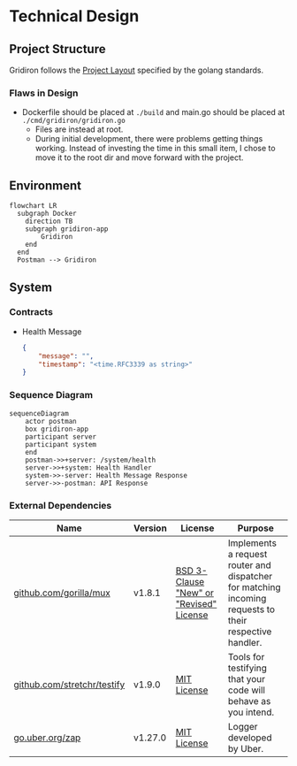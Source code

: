 # Technical Design

## Project Structure

Gridiron follows the [Project Layout](https://github.com/golang-standards/project-layout) specified by the golang standards.

### Flaws in Design
* Dockerfile should be placed at `./build` and main.go should be placed at `./cmd/gridiron/gridiron.go`
    * Files are instead at root.
    * During initial development, there were problems getting things working. Instead of investing the time in this small item, I chose to move it to the root dir and move forward with the project.

## Environment
```mermaid
flowchart LR
  subgraph Docker
    direction TB
    subgraph gridiron-app
        Gridiron
    end
  end
  Postman --> Gridiron
```

## System

### Contracts

* Health Message
    ```json
    {
        "message": "",
        "timestamp": "<time.RFC3339 as string>"
    }
    ```

### Sequence Diagram

```mermaid
sequenceDiagram
    actor postman
    box gridiron-app
    participant server
    participant system
    end
    postman->>+server: /system/health
    server->>+system: Health Handler
    system->>-server: Health Message Response
    server->>-postman: API Response
```

### External Dependencies

| Name | Version | License | Purpose
| --- | --- | --- | --- |
| [github.com/gorilla/mux](https://github.com/gorilla/mux) | v1.8.1 | [BSD 3-Clause "New" or "Revised" License](https://github.com/gorilla/mux/blob/main/LICENSE) | Implements a request router and dispatcher for matching incoming requests to their respective handler. | 
| [github.com/stretchr/testify](https://github.com/stretchr/testify) | v1.9.0 | [MIT License](https://github.com/stretchr/testify/blob/master/LICENSE) |  Tools for testifying that your code will behave as you intend. |
| [go.uber.org/zap](https://github.com/uber-go/zap) | v1.27.0 | [MIT License](https://github.com/uber-go/zap/blob/master/LICENSE) | Logger developed by Uber.  |

